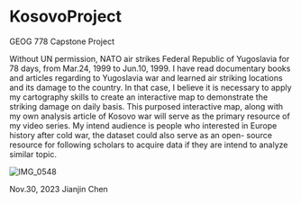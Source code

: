# KosovoProject

GEOG 778 Capstone Project

Without UN permission, NATO air strikes Federal Republic of Yugoslavia for 78 days, from Mar.24, 1999 to Jun.10, 1999. I have read documentary books and articles regarding to Yugoslavia war and learned air striking locations and its damage to the country. In that case, I believe it is necessary to apply my cartography skills to create an interactive map to demonstrate the striking damage on daily basis. This purposed interactive map, along with my own analysis article of Kosovo war will serve as the primary resource of my video series. My intend audience is people who interested in Europe history after cold war, the dataset could also serve as an open- source resource for following scholars to acquire data if they are intend to analyze similar topic.

![IMG_0548](https://github.com/Chen2023-UW/KosovoProject/assets/124106743/efdbc185-1f61-4b70-a9c3-e6fb36041065)

Nov.30, 2023
Jianjin Chen